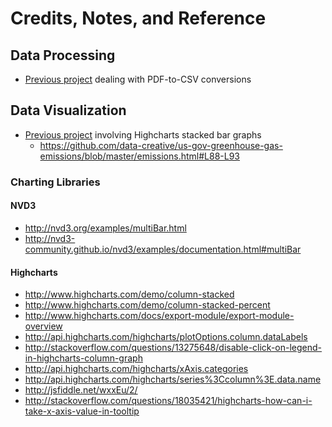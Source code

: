 # Credits, Notes, and Reference

## Data Processing

  + [Previous project](https://github.com/dwillis/state_legislatures/) dealing with PDF-to-CSV conversions

## Data Visualization

  + [Previous project](https://github.com/data-creative/us-gov-greenhouse-gas-emissions/blob/master/emissions.html) involving Highcharts stacked bar graphs
    + https://github.com/data-creative/us-gov-greenhouse-gas-emissions/blob/master/emissions.html#L88-L93

### Charting Libraries

#### NVD3

  + http://nvd3.org/examples/multiBar.html
  + http://nvd3-community.github.io/nvd3/examples/documentation.html#multiBar

#### Highcharts

  + http://www.highcharts.com/demo/column-stacked
  + http://www.highcharts.com/demo/column-stacked-percent
  + http://www.highcharts.com/docs/export-module/export-module-overview
  + http://api.highcharts.com/highcharts/plotOptions.column.dataLabels
  + http://stackoverflow.com/questions/13275648/disable-click-on-legend-in-highcharts-column-graph
  + http://api.highcharts.com/highcharts/xAxis.categories
  + http://api.highcharts.com/highcharts/series%3Ccolumn%3E.data.name
  + http://jsfiddle.net/wxxEu/2/
  + http://stackoverflow.com/questions/18035421/highcharts-how-can-i-take-x-axis-value-in-tooltip
